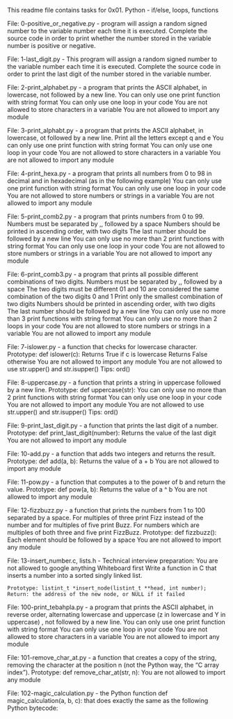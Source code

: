 This readme file contains tasks for 0x01. Python - if/else, loops, functions

File: 0-positive_or_negative.py - program will assign a random signed number
	to the variable number each time it is executed. Complete the source code in
	order to print whether the number stored in the variable number is positive
	or negative.

File: 1-last_digit.py - This program will assign a random signed number to the
	variable number each time it is executed. Complete the source code in order
	to print the last digit of the number stored in the variable number.

File: 2-print_alphabet.py - a program that prints the ASCII alphabet, in lowercase,
	not followed by a new line.
	You can only use one print function with string format
	You can only use one loop in your code
	You are not allowed to store characters in a variable
	You are not allowed to import any module

File: 3-print_alphabt.py - a program that prints the ASCII alphabet, in lowercase, 
	ot followed by a new line.
	Print all the letters except q and e
	You can only use one print function with string format
	You can only use one loop in your code
	You are not allowed to store characters in a variable
	You are not allowed to import any module

File: 4-print_hexa.py -  a program that prints all numbers from 0 to 98 in decimal
	and in hexadecimal (as in the following example)
	You can only use one print function with string format
	You can only use one loop in your code
	You are not allowed to store numbers or strings in a variable
	You are not allowed to import any module

File: 5-print_comb2.py - a program that prints numbers from 0 to 99.
	Numbers must be separated by ,, followed by a space
	Numbers should be printed in ascending order, with two digits
	The last number should be followed by a new line
	You can only use no more than 2 print functions with string format
	You can only use one loop in your code
	You are not allowed to store numbers or strings in a variable
	You are not allowed to import any module

File: 6-print_comb3.py - a program that prints all possible different combinations of two digits.
	Numbers must be separated by ,, followed by a space
	The two digits must be different
	01 and 10 are considered the same combination of the two digits 0 and 1
	Print only the smallest combination of two digits
	Numbers should be printed in ascending order, with two digits
	The last number should be followed by a new line
	You can only use no more than 3 print functions with string format
	You can only use no more than 2 loops in your code
	You are not allowed to store numbers or strings in a variable
	You are not allowed to import any module

File: 7-islower.py -  a function that checks for lowercase character.
	Prototype: def islower(c):
	Returns True if c is lowercase
	Returns False otherwise
	You are not allowed to import any module
	You are not allowed to use str.upper() and str.isupper()
	Tips: ord()

File: 8-uppercase.py - a function that prints a string in uppercase followed by a new line.
	Prototype: def uppercase(str):
	You can only use no more than 2 print functions with string format
	You can only use one loop in your code
	You are not allowed to import any module
	You are not allowed to use str.upper() and str.isupper()
	Tips: ord()

File: 9-print_last_digit.py -  a function that prints the last digit of a number.
	Prototype: def print_last_digit(number):
	Returns the value of the last digit
	You are not allowed to import any module

File: 10-add.py - a function that adds two integers and returns the result.
	Prototype: def add(a, b):
	Returns the value of a + b
	You are not allowed to import any module

File: 11-pow.py - a function that computes a to the power of b and return the value.
	Prototype: def pow(a, b):
	Returns the value of a ^ b
	You are not allowed to import any module

File: 12-fizzbuzz.py - a function that prints the numbers from 1 to 100 separated by a space.
	For multiples of three print Fizz instead of the number and for multiples of five print Buzz.
	For numbers which are multiples of both three and five print FizzBuzz.
	Prototype: def fizzbuzz():
	Each element should be followed by a space
	You are not allowed to import any module

File: 13-insert_number.c, lists.h - Technical interview preparation:
	You are not allowed to google anything
	Whiteboard first
	Write a function in C that inserts a number into a sorted singly linked list.

	Prototype: listint_t *insert_node(listint_t **head, int number);
	Return: the address of the new node, or NULL if it failed

File: 100-print_tebahpla.py -  a program that prints the ASCII alphabet, in reverse order,
	alternating lowercase and uppercase (z in lowercase and Y in uppercase) , not followed by a new line.
	You can only use one print function with string format
	You can only use one loop in your code
	You are not allowed to store characters in a variable
	You are not allowed to import any module

File: 101-remove_char_at.py - a function that creates a copy of the string, removing the character
	at the position n (not the Python way, the “C array index”).
	Prototype: def remove_char_at(str, n):
	You are not allowed to import any module

File: 102-magic_calculation.py - the Python function def magic_calculation(a, b, c): that does
	exactly the same as the following Python bytecode:


